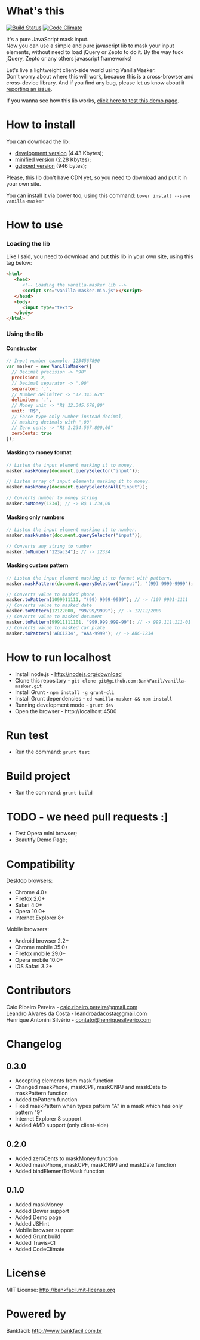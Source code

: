 # What's this

[![Build Status](https://travis-ci.org/BankFacil/vanilla-masker.svg)](https://travis-ci.org/BankFacil/vanilla-masker)
[![Code Climate](https://codeclimate.com/github/BankFacil/vanilla-masker.png)](https://codeclimate.com/github/BankFacil/vanilla-masker)

It's a pure JavaScript mask input.  
Now you can use a simple and pure javascript lib to mask your input elements, without need to load jQuery or Zepto to do it.
By the way fuck jQuery, Zepto or any others javascript frameworks!

Let's live a lightweight client-side world using VanillaMasker.  
Don't worry about where this will work, because this is a cross-browser and cross-device library. And if you find any bug, please let us know about it [reporting an issue](https://github.com/BankFacil/vanilla-masker/issues).

If you wanna see how this lib works, [click here to test this demo page](http://bankfacil.github.io/vanilla-masker/demo.html).

# How to install

You can download the lib: 
* [development version](https://raw.githubusercontent.com/BankFacil/vanilla-masker/master/src/vanilla-masker.js) (4.43 Kbytes);
* [minified version](https://raw.githubusercontent.com/BankFacil/vanilla-masker/master/build/vanilla-masker.min.js) (2.28 Kbytes);
* [gzipped version](https://raw.githubusercontent.com/BankFacil/vanilla-masker/master/build/vanilla-masker.min.gz.js) (946 bytes);

Please, this lib don't have CDN yet, so you need to download and put it in your own site. 

You can install it via bower too, using this command: `bower install --save vanilla-masker`

# How to use

### Loading the lib

Like I said, you need to download and put this lib in your own site, using this tag below:

``` html
<html>
   <head>
      <!-- Loading the vanilla-masker lib -->
      <script src="vanilla-masker.min.js"></script>
   </head>
   <body>
      <input type="text">
   </body>
</html>
```

### Using the lib
#### Constructor

``` javascript
// Input number example: 1234567890
var masker = new VanillaMasker({
  // Decimal precision -> "90"
  precision: 2, 
  // Decimal separator -> ",90"
  separator: ',', 
  // Number delimiter -> "12.345.678"
  delimiter: '.', 
  // Money unit -> "R$ 12.345.678,90"
  unit: 'R$', 
  // Force type only number instead decimal,
  // masking decimals with ",00"
  // Zero cents -> "R$ 1.234.567.890,00"
  zeroCents: true
});
```

#### Masking to money format

``` javascript
// Listen the input element masking it to money.
masker.maskMoney(document.querySelector("input"));

// Listen array of input elements masking it to money.
masker.maskMoney(document.querySelectorAll("input"));

// Converts number to money string
masker.toMoney(1234); // -> R$ 1.234,00
```

#### Masking only numbers

``` javascript
// Listen the input element masking it to number.
masker.maskNumber(document.querySelector("input"));

// Converts any string to number 
masker.toNumber("123ac34"); // -> 12334
```

#### Masking custom pattern

``` javascript
// Listen the input element masking it to format with pattern.
masker.maskPattern(document.querySelector("input"), "(99) 9999-9999");

// Converts value to masked phone
masker.toPattern(1099911111, "(99) 9999-9999"); // -> (10) 9991-1111
// Converts value to masked date
masker.toPattern(12122000, "99/99/9999"); // -> 12/12/2000
// Converts value to masked document
masker.toPattern(99911111101, "999.999.999-99"); // -> 999.111.111-01
// Converts value to masked car plate
masker.toPattern('ABC1234', "AAA-9999"); // -> ABC-1234
```

# How to run localhost

* Install node.js - http://nodejs.org/download
* Clone this repository - `git clone git@github.com:BankFacil/vanilla-masker.git`
* Install Grunt - `npm install -g grunt-cli`
* Install Grunt dependencies - `cd vanilla-masker && npm install`
* Running development mode - `grunt dev`
* Open the browser - http://localhost:4500

# Run test

* Run the command: `grunt test`

# Build project

* Run the command: `grunt build`

# TODO - we need pull requests :]

* Test Opera mini browser;
* Beautify Demo Page;

# Compatibility

Desktop browsers:

* Chrome 4.0+
* Firefox 2.0+
* Safari 4.0+
* Opera 10.0+
* Internet Explorer 8+

Mobile browsers:

* Android browser 2.2+
* Chrome mobile 35.0+
* Firefox mobile 29.0+
* Opera mobile 10.0+
* iOS Safari 3.2+

# Contributors

Caio Ribeiro Pereira - caio.ribeiro.pereira@gmail.com  
Leandro Alvares da Costa - leandroadacosta@gmail.com  
Henrique Antonini Silvério - contato@henriquesilverio.com

# Changelog

## 0.3.0

* Accepting elements from mask function
* Changed maskPhone, maskCPF, maskCNPJ and maskDate to maskPattern function
* Added toPattern function
* Fixed maskPattern when types pattern "A" in a mask which has only pattern "9"
* Internet Explorer 8 support
* Added AMD support (only client-side)

## 0.2.0

* Added zeroCents to maskMoney function
* Added maskPhone, maskCPF, maskCNPJ and maskDate function
* Added bindElementToMask function

## 0.1.0

* Added maskMoney
* Added Bower support
* Added Demo page
* Added JSHint
* Mobile browser support
* Added Grunt build
* Added Travis-CI
* Added CodeClimate

# License

MIT License: http://bankfacil.mit-license.org

# Powered by

Bankfacil: http://www.bankfacil.com.br  
